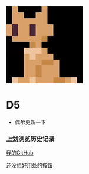 ![logo](_media/logo.png)

# **D5**


* 偶尔更新一下


### 上划浏览历史记录






[我的GitHub](<https://github.com/D5rrr>)






[还没想好用处的按钮]()